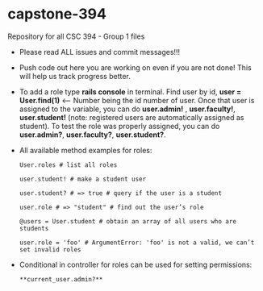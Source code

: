 # capstone-394
Repository for all CSC 394 - Group 1 files

* Please read ALL issues and commit messages!!!

* Push code out here you are working on even if you are not done! This will help us track progress better.

* To add a role type **rails console** in terminal. Find user by id, **user = User.find(1)** <-- Number being the id number of user. Once that user is assigned to the variable, you can do **user.admin!** , **user.faculty!**, **user.student!** (note: registered users are automatically assigned as student). To test the role was properly assigned, you can do **user.admin?**, **user.faculty?**, **user.student?**.

* All available method examples for roles: 

      User.roles # list all roles

      user.student! # make a student user

      user.student? # => true # query if the user is a student

      user.role # => "student" # find out the user’s role

      @users = User.student # obtain an array of all users who are students

      user.role = 'foo' # ArgumentError: 'foo' is not a valid, we can’t set invalid roles
   
* Conditional in controller for roles can be used for setting permissions:
 
      **current_user.admin?**
